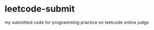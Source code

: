 leetcode-submit
===============

my submitted code for programming practice on leetcode online judge 
